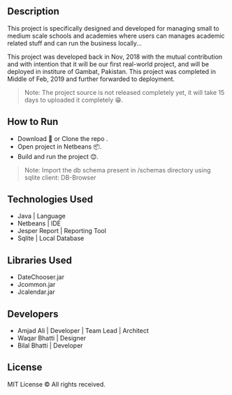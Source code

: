 ## Description

This project is specifically designed and developed for managing small to medium scale schools and academies where users can manages academic related stuff and can run the business locally...

This project was developed back in Nov, 2018 with the mutual contribution and with intention that it will be our first real-world project, and will be deployed in institure of Gambat, Pakistan. This project was completed in Middle of Feb, 2019 and further forwarded to deployment.

> Note: The project source is not released completely yet, it will take 15 days to uploaded it completely 😁.

## How to Run

- Download 🔽 or Clone the repo .
- Open project in Netbeans 📦.
- Build and run the project 😊.

> Note: Import the db schema present in /schemas directory using sqlite client: DB-Browser 

## Technologies Used

- Java | Language
- Netbeans | IDE
- Jesper Report | Reporting Tool
- Sqlite | Local Database

## Libraries Used

- DateChooser.jar
- Jcommon.jar
- Jcalendar.jar

## Developers

- Amjad Ali | Developer | Team Lead | Architect
- Waqar Bhatti | Designer
- Bilal Bhatti | Developer

## License

MIT License © All rights received.
